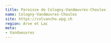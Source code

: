 ```yaml
---
title: Paroisse de Cologny-Vandœuvres-Choulex
name: Cologny-Vandœuvres-Choulex
site: https://colvancho.epg.ch
region: Arve et Lac
meta: 
- Vandoeuvres
---
```

